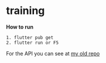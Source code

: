 # training

**How to run**  

    1. flutter pub get
    2. flutter run or F5

For the API you can see at [my old repo](https://github.com/evanezcent/Node-Crud.git)



